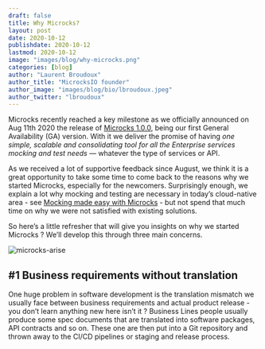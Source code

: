 ```yaml
---
draft: false
title: Why Microcks?
layout: post
date: 2020-10-12
publishdate: 2020-10-12
lastmod: 2020-10-12
image: "images/blog/why-microcks.png"
categories: [blog]
author: "Laurent Broudoux"
author_title: "MicrocksIO founder"
author_image: "images/blog/bio/lbroudoux.jpeg"
author_twitter: "lbroudoux"
---
```


Microcks recently reached a key milestone as we officially announced on Aug 11th 2020 the release of [Microcks 1.0.0](https://medium.com/microcksio/microcks-1-0-0-release-5a5d0dbaf212), being our first General Availability (GA) version. With it we deliver the promise of having *one simple, scalable and consolidating tool for all the Enterprise services mocking and test needs* — whatever the type of services or API.

As we received a lot of supportive feedback since August, we think it is a great opportunity to take some time to come back to the reasons why we started Microcks, especially for the newcomers. Surprisingly enough, we explain a lot why mocking and testing are necessary in today’s cloud-native area - see [Mocking made easy with Microcks](https://www.openshift.com/blog/mocking-microservices-made-easy-microcks) - but not spend that much time on why we were not satisfied with existing solutions.

So here’s a little refresher that will give you insights on why we started Microcks ? We’ll develop this through three main concerns.

![microcks-arise](/images/blog/why-microcks.png)

## #1 Business requirements without translation

One huge problem in software development is the translation mismatch we usually face between business requirements and actual product release - you don’t learn anything new here isn’t it ? Business Lines people usually produce some spec documents that are translated into software packages, API contracts and so on. These one are then put into a Git repository and thrown away to the CI/CD pipelines or staging and release process.
